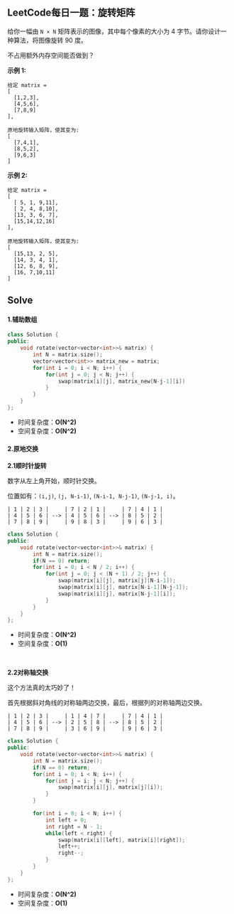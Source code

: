 ## LeetCode每日一题：旋转矩阵

给你一幅由 `N × N` 矩阵表示的图像，其中每个像素的大小为 4 字节。请你设计一种算法，将图像旋转 90 度。

不占用额外内存空间能否做到？


**示例 1:**

```
给定 matrix = 
[
  [1,2,3],
  [4,5,6],
  [7,8,9]
],

原地旋转输入矩阵，使其变为:
[
  [7,4,1],
  [8,5,2],
  [9,6,3]
]
```

**示例 2:**

```
给定 matrix =
[
  [ 5, 1, 9,11],
  [ 2, 4, 8,10],
  [13, 3, 6, 7],
  [15,14,12,16]
], 

原地旋转输入矩阵，使其变为:
[
  [15,13, 2, 5],
  [14, 3, 4, 1],
  [12, 6, 8, 9],
  [16, 7,10,11]
]
```



## Solve

#### 1.辅助数组

```c++
class Solution {
public:
    void rotate(vector<vector<int>>& matrix) {
        int N = matrix.size();
        vector<vector<int>> matrix_new = matrix;
        for(int i = 0; i < N; i++) {
            for(int j = 0; j < N; j++) {
                swap(matrix[i][j], matrix_new[N-j-1][i])
            }
        }
    }
};
```

* 时间复杂度：**O(N^2)**
* 空间复杂度：**O(N^2)**


#### 2.原地交换

**2.1顺时针旋转**

数字从左上角开始，顺时针交换。

位置如有：`(i,j)`, `(j, N-i-1)`, `(N-i-1, N-j-1)`, `(N-j-1, i)`。

```
| 1 | 2 | 3 |     | 7 | 2 | 1 |     | 7 | 4 | 1 |
| 4 | 5 | 6 | --> | 4 | 5 | 6 | --> | 8 | 5 | 2 |
| 7 | 8 | 9 |     | 9 | 8 | 3 |     | 9 | 6 | 3 |
```


```c++
class Solution {
public:
    void rotate(vector<vector<int>>& matrix) {
        int N = matrix.size();
        if(N == 0) return;
        for(int i = 0; i < N / 2; i++) {
            for(int j = 0; j < (N + 1) / 2; j++) {
                swap(matrix[i][j], matrix[j][N-i-1]);
                swap(matrix[i][j], matrix[N-i-1][N-j-1]);
                swap(matrix[i][j], matrix[N-j-1][i]);
            }
        }
    }
};
```

* 时间复杂度：**O(N^2)**
* 空间复杂度：**O(1)**

<br>

**2.2对称轴交换**

这个方法真的太巧妙了！

首先根据斜对角线的对称轴两边交换，最后，根据列的对称轴两边交换。

```
| 1 | 2 | 3 |     | 1 | 4 | 7 |     | 7 | 4 | 1 |
| 4 | 5 | 6 | --> | 2 | 5 | 8 | --> | 8 | 5 | 2 |
| 7 | 8 | 9 |     | 3 | 6 | 9 |     | 9 | 6 | 3 |
```

```c++
class Solution {
public:
    void rotate(vector<vector<int>>& matrix) {
        int N = matrix.size();
        if(N == 0) return;
        for(int i = 0; i < N; i++) {
            for(int j = i; j < N; j++) {
                swap(matrix[i][j], matrix[j][i]);
            }
        }

        for(int i = 0; i < N; i++) {
            int left = 0;
            int right = N - 1;
            while(left < right) {
                swap(matrix[i][left], matrix[i][right]);
                left++;
                right--;
            }
        }
    }
};
```

* 时间复杂度：**O(N^2)**
* 空间复杂度：**O(1)**


